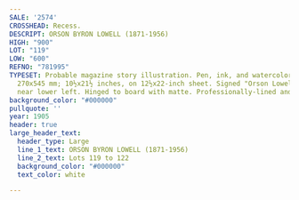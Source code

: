 ```yaml
---
SALE: '2574'
CROSSHEAD: Recess.
DESCRIPT: ORSON BYRON LOWELL (1871-1956)
HIGH: "900"
LOT: "119"
LOW: "600"
REFNO: "781995"
TYPESET: Probable magazine story illustration. Pen, ink, and watercolor on paper.
  270x545 mm; 10½x21½ inches, on 12½x22-inch sheet. Signed "Orson Lowell" in image,
  near lower left. Hinged to board with matte. Professionally-lined and restored.
background_color: "#000000"
pullquote: ''
year: 1905
header: true
large_header_text:
  header_type: Large
  line_1_text: ORSON BYRON LOWELL (1871-1956)
  line_2_text: Lots 119 to 122
  background_color: "#000000"
  text_color: white

---
```

